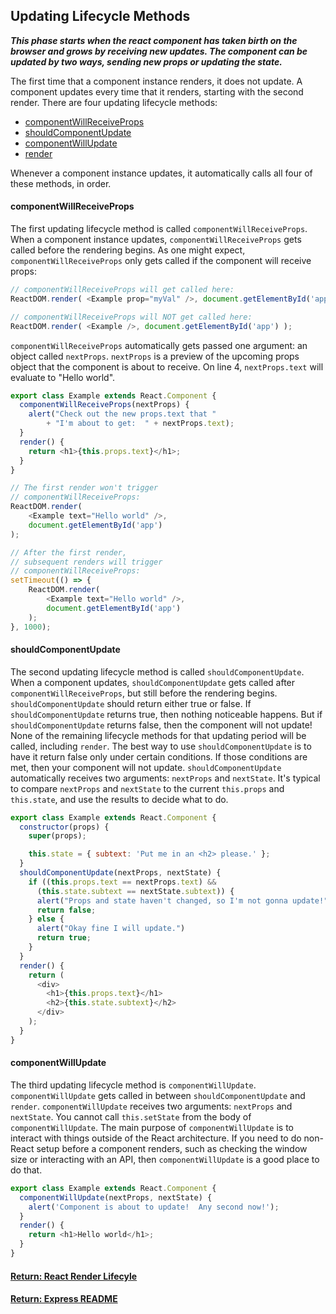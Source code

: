 ## Updating Lifecycle Methods

___This phase starts when the react component has taken birth on the browser and grows by receiving new updates. The component can be updated by two ways, sending new props or updating the state.___

The first time that a component instance renders, it does not update. A component updates every time that it renders, starting with the second render.
There are four updating lifecycle methods:

- [componentWillReceiveProps](#componentWillReceiveProps)
- [shouldComponentUpdate](#shouldComponentUpdate)
- [componentWillUpdate](#componentWillUpdate)
- [render](./reactMounting.md#render)

Whenever a component instance updates, it automatically calls all four of these methods, in order.

#### componentWillReceiveProps
The first updating lifecycle method is called `componentWillReceiveProps`.
When a component instance updates, `componentWillReceiveProps` gets called before the rendering begins.
As one might expect, `componentWillReceiveProps` only gets called if the component will receive props:
```js
// componentWillReceiveProps will get called here:
ReactDOM.render( <Example prop="myVal" />, document.getElementById('app') );

// componentWillReceiveProps will NOT get called here:
ReactDOM.render( <Example />, document.getElementById('app') );
```
`componentWillReceiveProps` automatically gets passed one argument: an object called `nextProps`. `nextProps` is a preview of the upcoming props object that the component is about to receive.
On line 4, `nextProps.text` will evaluate to "Hello world".
```js
export class Example extends React.Component {
  componentWillReceiveProps(nextProps) {
    alert("Check out the new props.text that "
    	+ "I'm about to get:  " + nextProps.text);
  }
  render() {
    return <h1>{this.props.text}</h1>;
  }
}

// The first render won't trigger
// componentWillReceiveProps:
ReactDOM.render(
	<Example text="Hello world" />,
	document.getElementById('app')
);

// After the first render, 
// subsequent renders will trigger
// componentWillReceiveProps:
setTimeout(() => {
	ReactDOM.render(
		<Example text="Hello world" />,
		document.getElementById('app')
	);
}, 1000);
```
#### shouldComponentUpdate
The second updating lifecycle method is called `shouldComponentUpdate`.
When a component updates, `shouldComponentUpdate` gets called after `componentWillReceiveProps`, but still before the rendering begins.
`shouldComponentUpdate` should return either true or false.
If `shouldComponentUpdate` returns true, then nothing noticeable happens. But if `shouldComponentUpdate` returns false, then the component will not update! None of the remaining lifecycle methods for that updating period will be called, including `render`.
The best way to use `shouldComponentUpdate` is to have it return false only under certain conditions. If those conditions are met, then your component will not update.
`shouldComponentUpdate` automatically receives two arguments: `nextProps` and `nextState`. It's typical to compare `nextProps` and `nextState` to the current `this.props` and `this.state`, and use the results to decide what to do.
```js
export class Example extends React.Component {
  constructor(props) {
    super(props);

    this.state = { subtext: 'Put me in an <h2> please.' };
  }
  shouldComponentUpdate(nextProps, nextState) {
    if ((this.props.text == nextProps.text) && 
      (this.state.subtext == nextState.subtext)) {
      alert("Props and state haven't changed, so I'm not gonna update!");
      return false;
    } else {
      alert("Okay fine I will update.")
      return true;
    }
  }
  render() {
    return (
      <div>
        <h1>{this.props.text}</h1>
        <h2>{this.state.subtext}</h2>
      </div>
    );
  }
}
```
#### componentWillUpdate
The third updating lifecycle method is `componentWillUpdate`.
`componentWillUpdate` gets called in between `shouldComponentUpdate` and `render`.
`componentWillUpdate` receives two arguments: `nextProps` and `nextState`.
You cannot call `this.setState` from the body of `componentWillUpdate`.
The main purpose of `componentWillUpdate` is to interact with things outside of the React architecture. If you need to do non-React setup before a component renders, such as checking the window size or interacting with an API, then `componentWillUpdate` is a good place to do that.
```js
export class Example extends React.Component {
  componentWillUpdate(nextProps, nextState) {
    alert('Component is about to update!  Any second now!');
  }
  render() {
    return <h1>Hello world</h1>;
  }
}
```

#### [Return: React Render Lifecyle](./reactLifecycle.md)

#### [Return: Express README](../../README.md)

